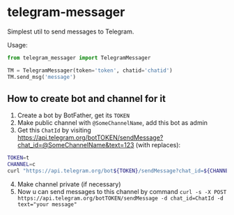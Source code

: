 # telegram-messager


Simplest util to send messages to Telegram.

Usage:
```python
from telegram_messager import TelegramMessager

TM = TelegramMessager(token='token', chatid='chatid')
TM.send_msg('message')
```


## How to create bot and channel for it

1. Create a bot by BotFather, get its `TOKEN`
2. Make public channel with `@SomeChannelName`, add this bot as admin
3. Get this `ChatId` by visiting https://api.telegram.org/botTOKEN/sendMessage?chat_id=@SomeChannelName&text=123 (with replaces):
```sh
TOKEN=t
CHANNEL=c
curl "https://api.telegram.org/bot${TOKEN}/sendMessage?chat_id=${CHANNEL}&text=123" | jq '.result.chat.id'
```
4. Make channel private (if necessary)
5. Now u can send messages to this channel by command `curl -s -X POST https://api.telegram.org/botTOKEN/sendMessage -d chat_id=ChatId -d text="your message"`
